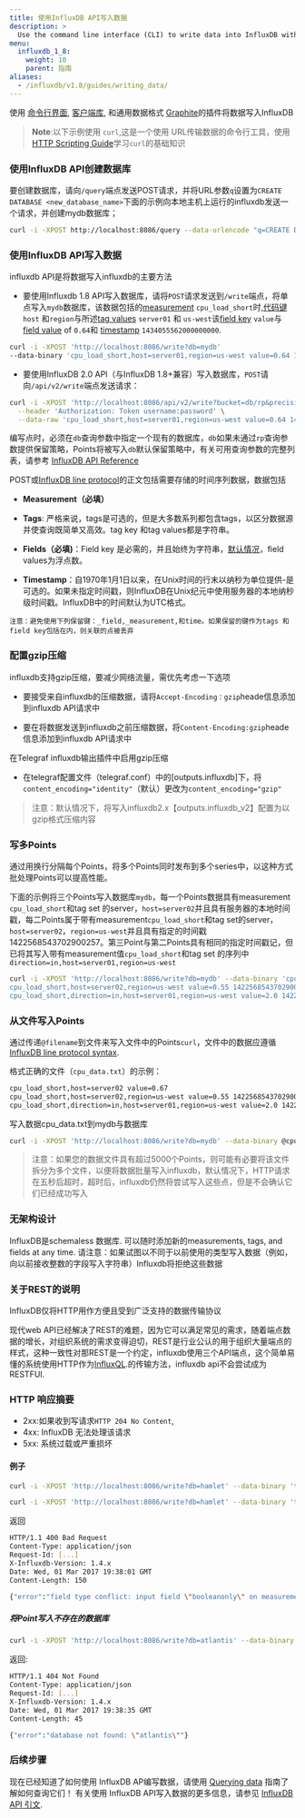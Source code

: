```yaml
---
title: 使用InfluxDB API写入数据
description: >
  Use the command line interface (CLI) to write data into InfluxDB with the API.
menu:
  influxdb_1_8:
    weight: 10
    parent: 指南
aliases:
  - /influxdb/v1.8/guides/writing_data/
---
```


使用 [命令行界面](/influxdb/v1.8/tools/shell/), [客户端库](/influxdb/v1.8/clients/api/), 和通用数据格式 [Graphite](/influxdb/v1.8/write_protocols/graphite/)的插件将数据写入InfluxDB

> **Note**:以下示例使用 `curl`,这是一个使用 URL传输数据的命令行工具，使用 [HTTP Scripting Guide](https://curl.haxx.se/docs/httpscripting.html)学习`curl`的基础知识

### 使用InfluxDB API创建数据库

要创建数据库，请向`/query`端点发送POST请求，并将URL参数`q`设置为`CREATE DATABASE <new_database_name>`下面的示例向本地主机上运行的influxdb发送一个请求，并创建mydb数据库；

```bash
curl -i -XPOST http://localhost:8086/query --data-urlencode "q=CREATE DATABASE mydb"
```

### 使用InfluxDB API写入数据

influxdb API是将数据写入influxdb的主要方法

- 要使用Influxdb 1.8 API写入数据库，请将`POST`请求发送到`/write`端点，将单点写入`mydb`数据库，该数据包括的[measurement](/influxdb/v1.8/concepts/glossary/#measurement) `cpu_load_short`时,[代码键](/influxdb/v1.8/concepts/glossary/#tag-key) `host` 和`region`与所述[tag values](/influxdb/v1.8/concepts/glossary/#tag-value) `server01` 和 `us-west`该[field key](/influxdb/v1.8/concepts/glossary/#field-key) `value`与[field value](/influxdb/v1.8/concepts/glossary/#field-value) of `0.64`和 [timestamp](/influxdb/v1.8/concepts/glossary/#timestamp) `1434055562000000000`.

```bash
curl -i -XPOST 'http://localhost:8086/write?db=mydb'
--data-binary 'cpu_load_short,host=server01,region=us-west value=0.64 1434055562000000000'
```

- 要使用InfluxDB 2.0 API（与InfluxDB 1.8+兼容）写入数据库，`POST`请向`/api/v2/write`端点发送请求：

```bash
curl -i -XPOST 'http://localhost:8086/api/v2/write?bucket=db/rp&precision=ns' \
  --header 'Authorization: Token username:password' \
  --data-raw 'cpu_load_short,host=server01,region=us-west value=0.64 1434055562000000000'
```

编写点时，必须在`db`查询参数中指定一个现有的数据库，`db`如果未通过`rp`查询参数提供保留策略，Points将被写入`db`默认保留策略中，有关可用查询参数的完整列表，请参考 [InfluxDB API Reference](/influxdb/v1.8/tools/api/#write-http-endpoint) 

 POST或[InfluxDB line protocol](/influxdb/v1.8/concepts/glossary/#influxdb-line-protocol)的正文包括需要存储的时间序列数据，数据包括

- **Measurement（必填）**

- **Tags**: 严格来说，tags是可选的，但是大多数系列都包含tags，以区分数据源并使查询既简单又高效。tag key 和tag values都是字符串。

- **Fields（必填)**：Field key 是必需的，并且始终为字符串，[默认情况](/influxdb/v1.8/write_protocols/line_protocol_reference/#data-types)，field values为浮点数。

- **Timestamp**：自1970年1月1日以来，在Unix时间的行末以纳秒为单位提供-是可选的。如果未指定时间戳，则InfluxDB在Unix纪元中使用服务器的本地纳秒级时间戳。InfluxDB中的时间默认为UTC格式。

```
注意：避免使用下列保留键：_field,_measurement,和time。如果保留的键作为tags 和field key包括在内，则关联的点被丢弃
```

### 配置gzip压缩

influxdb支持gzip压缩，要减少网络流量，需优先考虑一下选项

* 要接受来自influxdb的压缩数据，请将`Accept-Encoding：gzip`heade信息添加到influxdb API请求中

* 要在将数据发送到influxdb之前压缩数据，将`Content-Encoding:gzip`heade信息添加到influxdb API请求中

在Telegraf influxdb输出插件中启用gzip压缩

* 在telegraf配置文件（telegraf.conf）中的[outputs.influxdb]下，将`content_encoding="identity"`（默认）更改为`content_encoding="gzip"`

>注意：默认情况下，将写入influxdb2.x【outputs.influxdb_v2】配置为以gzip格式压缩内容

### 写多Points

通过用换行分隔每个Points，将多个Points同时发布到多个series中，以这种方式批处理Points可以提高性能。

下面的示例将三个Points写入数据库`mydb`，每一个Points数据具有measurement `cpu_load_short`和tag set 的server，`host=server02`并且具有服务器的本地时间戳，每二Points属于带有measurement`cpu_load_short`和tag set的server，`host=server02`，`region=us-west`并且具有指定的时间戳1422568543702900257。第三Point与第二Points具有相同的指定时间戳记，但已将其写入带有measurement值`cpu_load_short`和tag set 的序列中`direction=in,host=server01,region=us-west`

```bash
curl -i -XPOST 'http://localhost:8086/write?db=mydb' --data-binary 'cpu_load_short,host=server02 value=0.67
cpu_load_short,host=server02,region=us-west value=0.55 1422568543702900257
cpu_load_short,direction=in,host=server01,region=us-west value=2.0 1422568543702900257'
```

### 从文件写入Points

通过传递`@filename`到文件来写入文件中的Points`curl`，文件中的数据应遵循[InfluxDB line protocol syntax](/influxdb/v1.8/write_protocols/write_syntax/).

格式正确的文件（`cpu_data.txt`）的示例：

```txt
cpu_load_short,host=server02 value=0.67
cpu_load_short,host=server02,region=us-west value=0.55 1422568543702900257
cpu_load_short,direction=in,host=server01,region=us-west value=2.0 1422568543702900257
```

写入数据cpu_data.txt到mydb与数据库

```bash
curl -i -XPOST 'http://localhost:8086/write?db=mydb' --data-binary @cpu_data.txt`
```

> 注意：如果您的数据文件具有超过5000个Points，则可能有必要将该文件拆分为多个文件，以便将数据批量写入influxdb，默认情况下，HTTP请求在五秒后超时，超时后，influxdb仍然将尝试写入这些点，但是不会确认它们已经成功写入

### 无架构设计

InfluxDB是schemaless 数据库.
可以随时添加新的measurements, tags, and fields at any time.
请注意：如果试图以不同于以前使用的类型写入数据（例如，向以前接收整数的字段写入字符串）Influxdb将拒绝这些数据

### 关于REST的说明

InfluxDB仅将HTTP用作方便且受到广泛支持的数据传输协议

现代web API已经解决了REST的难题，因为它可以满足常见的需求，随着端点数据的增长，对组织系统的需求变得迫切，REST是行业公认的用于组织大量端点的样式，这种一致性对那REST是一个约定，influxdb使用三个API端点，这个简单易懂的系统使用HTTP作为[InfluxQL](/influxdb/v1.8/query_language/spec/).的传输方法，influxdb api不会尝试成为RESTFUl.

### HTTP 响应摘要

* 2xx:如果收到写请求`HTTP 204 No Content`,
* 4xx: InfluxDB 无法处理该请求
* 5xx: 系统过载或严重损坏

#### 例子

```bash
curl -i -XPOST 'http://localhost:8086/write?db=hamlet' --data-binary 'tobeornottobe booleanonly=true'

curl -i -XPOST 'http://localhost:8086/write?db=hamlet' --data-binary 'tobeornottobe booleanonly=5'
```

返回

```bash
HTTP/1.1 400 Bad Request
Content-Type: application/json
Request-Id: [...]
X-Influxdb-Version: 1.4.x
Date: Wed, 01 Mar 2017 19:38:01 GMT
Content-Length: 150

{"error":"field type conflict: input field \"booleanonly\" on measurement \"tobeornottobe\" is type float, already exists as type boolean dropped=1"}
```

##### 将Point写入不存在的数据库

```bash
curl -i -XPOST 'http://localhost:8086/write?db=atlantis' --data-binary 'liters value=10'
```

返回:

```bash
HTTP/1.1 404 Not Found
Content-Type: application/json
Request-Id: [...]
X-Influxdb-Version: 1.4.x
Date: Wed, 01 Mar 2017 19:38:35 GMT
Content-Length: 45

{"error":"database not found: \"atlantis\""}
```

### 后续步骤

现在已经知道了如何使用 InfluxDB AP编写数据，请使用 [Querying data](/influxdb/v1.8/guides/querying_data/) 指南了解如何查询它们！
有关使用 InfluxDB API写入数据的更多信息，请参见 [InfluxDB API 引文](/influxdb/v1.8/tools/api/#write-http-endpoint).

